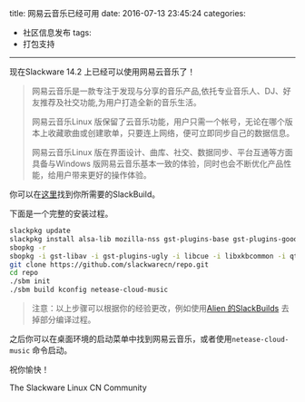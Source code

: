 title: 网易云音乐已经可用
date: 2016-07-13 23:45:24
categories:
  - 社区信息发布
tags:
  - 打包支持
---

现在Slackware 14.2 上已经可以使用网易云音乐了！

> 网易云音乐是一款专注于发现与分享的音乐产品,依托专业音乐人、DJ、好友推荐及社交功能,为用户打造全新的音乐生活。
>
> 网易云音乐Linux 版保留了云音乐功能，用户只需一个帐号，无论在哪个版本上收藏歌曲或创建歌单，只要连上网络，便可立即同步自己的数据信息。
>
> 网易云音乐Linux 版在界面设计、曲库、社交、数据同步、平台互通等方面具备与Windows 版网易云音乐基本一致的体验，同时也会不断优化产品性能，给用户带来更好的操作体验。

你可以在[这里](https://github.com/slackwarecn/netease-cloud-music)找到你所需要的SlackBuild。

下面是一个完整的安装过程。

```bash
slackpkg update
slackpkg install alsa-lib mozilla-nss gst-plugins-base gst-plugins-good
sbopkg -r
sbopkg -i gst-libav -i gst-plugins-ugly -i libcue -i libxkbcommon -i qt5 -i extra-cmake-modules -i Sphinx
git clone https://github.com/slackwarecn/repo.git
cd repo
./sbm init
./sbm build kconfig netease-cloud-music
```

> 注意：以上步骤可以根据你的经验更改，例如使用[Alien 的SlackBuilds](http://www.slackware.com/~alien/slackbuilds) 去掉部分编译过程。

之后你可以在桌面环境的启动菜单中找到网易云音乐，或者使用`netease-cloud-music` 命令启动。

祝你愉快！

The Slackware Linux CN Community

